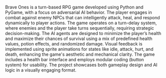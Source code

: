 Brave Ones is a turn-based RPG game developed using Python and PyGame, with a focus on adversarial AI behavior. The player engages in combat against enemy NPCs that can intelligently attack, heal, and respond dynamically to player actions. The game operates on a turn-delay system, where enemies and the player take turns sequentially, requiring strategic decision-making. The AI agents are designed to minimize the player’s health and maximize their chances of survival using a mix of predefined health values, potion effects, and randomized damage. Visual feedback is implemented using sprite animations for states like idle, attack, hurt, and death, enhancing the game's aesthetic and mechanical clarity. The game includes a health bar interface and employs modular coding (button system) for usability. The project showcases both gameplay design and AI logic in a visually engaging format.
